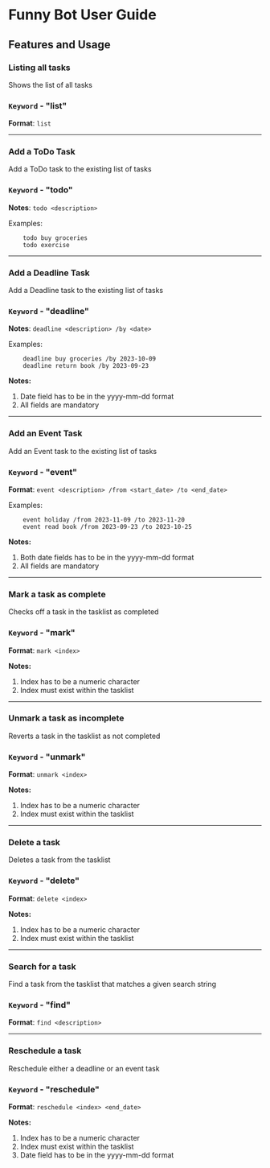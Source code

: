 # Funny Bot User Guide

## Features and Usage

### Listing all tasks

Shows the list of all tasks

### `Keyword` - "list"
**Format**: `list`

-------------------------------------------------------------


### Add a ToDo Task

Add a ToDo task to the existing list of tasks

### `Keyword` - "todo"
**Notes**: `todo <description>`

Examples:
```
    todo buy groceries
    todo exercise
```

-------------------------------------------------------------


### Add a Deadline Task

Add a Deadline task to the existing list of tasks

### `Keyword` - "deadline"
**Notes**: `deadline <description> /by <date>`

Examples:
```
    deadline buy groceries /by 2023-10-09
    deadline return book /by 2023-09-23
```
**Notes:**
1. Date field has to be in the yyyy-mm-dd format
2. All fields are mandatory

-------------------------------------------------------------


### Add an Event Task

Add an Event task to the existing list of tasks

### `Keyword` - "event"
**Format**: `event <description> /from <start_date> /to <end_date>`

Examples:
```
    event holiday /from 2023-11-09 /to 2023-11-20
    event read book /from 2023-09-23 /to 2023-10-25
```
**Notes:**
1. Both date fields has to be in the yyyy-mm-dd format
2. All fields are mandatory

-------------------------------------------------------------

### Mark a task as complete

Checks off a task in the tasklist as completed

### `Keyword` - "mark"
**Format**: `mark <index>`

**Notes:**
1. Index has to be a numeric character
2. Index must exist within the tasklist

-------------------------------------------------------------

### Unmark a task as incomplete

Reverts a task in the tasklist as not completed

### `Keyword` - "unmark"
**Format**: `unmark <index>`

**Notes:**
1. Index has to be a numeric character
2. Index must exist within the tasklist

-------------------------------------------------------------

### Delete a task

Deletes a task from the tasklist

### `Keyword` - "delete"
**Format**: `delete <index>`

**Notes:**
1. Index has to be a numeric character
2. Index must exist within the tasklist

-------------------------------------------------------------

### Search for a task

Find a task from the tasklist that matches a given search string

### `Keyword` - "find"
**Format**: `find <description>`

-------------------------------------------------------------

### Reschedule a task

Reschedule either a deadline or an event task

### `Keyword` - "reschedule"
**Format**: `reschedule <index> <end_date>`

**Notes:**
1. Index has to be a numeric character
2. Index must exist within the tasklist
3. Date field has to be in the yyyy-mm-dd format
